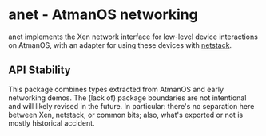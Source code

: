 # anet - AtmanOS networking

anet implements the Xen network interface for low-level device interactions on
AtmanOS, with an adapter for using these devices with [netstack].

  [netstack]: https://github.com/google/netstack

## API Stability

This package combines types extracted from AtmanOS and early networking demos.
The (lack of) package boundaries are not intentional and will likely revised in
the future. In particular: there's no separation here between Xen, netstack,
or common bits; also, what's exported or not is mostly historical accident.
